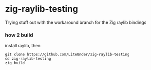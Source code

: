 # zig-raylib-testing
Trying stuff out with the workaround branch for the Zig raylib bindings

### how 2 build
install raylib, then
```
git clone https://github.com/LiteUnder/zig-raylib-testing
cd zig-raylib-testing
zig build
```
